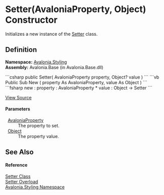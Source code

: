 # Setter(AvaloniaProperty, Object) Constructor


Initializes a new instance of the <a href="T_Avalonia_Styling_Setter">Setter</a> class.



## Definition
**Namespace:** <a href="N_Avalonia_Styling">Avalonia.Styling</a>  
**Assembly:** Avalonia.Base (in Avalonia.Base.dll)

<Tabs groupId="api-code-preview">
<TabItem value="csharp" label="C#">
```csharp
public Setter(
	AvaloniaProperty property,
	Object? value
)
```
</TabItem>
<TabItem value="vb" label="VB">
```vb
Public Sub New ( 
	property As AvaloniaProperty,
	value As Object
)
```
</TabItem>
<TabItem value="fsharp" label="F#">
```fsharp
new : 
        property : AvaloniaProperty * 
        value : Object -> Setter
```
</TabItem>
</Tabs>



<a href="https://github.com/AvaloniaUI/Avalonia/tree/master/src/Avalonia.Base/Styling/Setter.cs#L35" title="View the source code">View Source</a>



#### Parameters
<dl><dt>  <a href="T_Avalonia_AvaloniaProperty">AvaloniaProperty</a></dt><dd>The property to set.</dd><dt>  <a href="https://learn.microsoft.com/dotnet/api/system.object" target="_blank" rel="noopener noreferrer">Object</a></dt><dd>The property value.</dd></dl>

## See Also


#### Reference
<a href="T_Avalonia_Styling_Setter">Setter Class</a>  
<a href="Overload_Avalonia_Styling_Setter__ctor">Setter Overload</a>  
<a href="N_Avalonia_Styling">Avalonia.Styling Namespace</a>  


